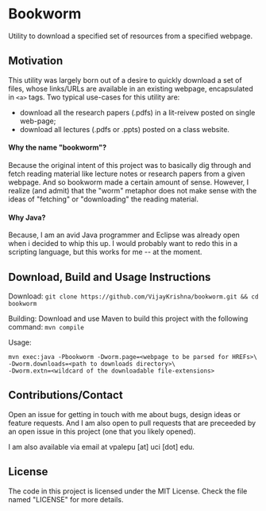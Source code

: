 # Bookworm
Utility to download a specified set of resources from a specified webpage.

## Motivation
This utility was largely born out of a desire to quickly download a set of files, 
whose links/URLs are available in an existing webpage, encapsulated in `<a>` tags.
Two typical use-cases for this utility are: 
- download all the research papers (.pdfs) in a lit-reivew posted on single web-page;
- download all lectures (.pdfs or .ppts) posted on a class website.

#### Why the name "bookworm"?
Because the original intent of this project was to basically dig 
through and fetch reading material like lecture notes or research
papers from a given webpage. 
And so bookworm made a certain amount of sense.
However, I realize (and admit) that the "worm" metaphor does not make sense with the
ideas of "fetching" or "downloading" the reading material.

#### Why Java?
Because, I am an avid Java programmer and Eclipse was already open when i decided to whip this up.
I would probably want to redo this in a scripting language, but this works for me -- at the moment.

## Download, Build and Usage Instructions

Download: `git clone https://github.com/VijayKrishna/bookworm.git && cd bookworm`

Building: Download and use Maven to build this project with the following command: `mvn compile`

Usage: 
```
mvn exec:java -Pbookworm -Dworm.page=<webpage to be parsed for HREFs>\
-Dworm.downloads=<path to downloads directory>\
-Dworm.extn=<wildcard of the downloadable file-extensions>
```

## Contributions/Contact

Open an issue for getting in touch with me about  bugs, design ideas or feature requests.
And I am also open to pull requests that are preceeded by an open issue in this project (one that you likely opened).

I am also available via email at vpalepu [at] uci [dot] edu.  

## License
The code in this project is licensed under the MIT License. Check the file named "LICENSE" for more details.
